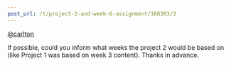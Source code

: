 ```yaml
---
post_url: /t/project-2-and-week-6-assignment/168303/3
---
```

[@carlton](/u/carlton)

If possible, could you inform what weeks the project 2 would be based on (like Project 1 was based on week 3 content). Thanks in advance.